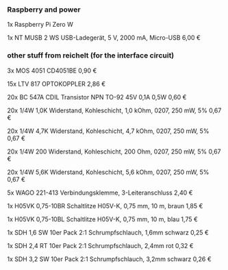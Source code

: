 ### Raspberry and power 
1x Raspberry Pi Zero W

1x
NT MUSB 2 WS
USB-Ladegerät, 5 V, 2000 mA, Micro-USB
6,00 €

### other stuff from reichelt (for the interface circuit)

3x
MOS 4051
CD4051BE
0,90 €

15x
LTV 817
OPTOKOPPLER
2,86 €

20x
BC 547A CDIL
Transistor NPN TO-92 45V 0,1A 0,5W
0,60 €

20x
1/4W 1,0K
Widerstand, Kohleschicht, 1,0 kOhm, 0207, 250 mW, 5%
0,67 €

20x
1/4W 4,7K
Widerstand, Kohleschicht, 4,7 kOhm, 0207, 250 mW, 5%
0,67 €

20x
1/4W 200
Widerstand, Kohleschicht, 200 Ohm, 0207, 250 mW, 5%
0,67 €

20x
1/4W 5,6K
Widerstand, Kohleschicht, 5,6 kOhm, 0207, 250 mW, 5%
0,67 €

5x 
WAGO 221-413
Verbindungsklemme, 3-Leiteranschluss
2,40 €

1x
H05VK 0,75-10BR
Schaltlitze H05V-K, 0,75 mm, 10 m, braun
1,85 €

1x
H05VK 0,75-10BL
Schaltlitze H05V-K, 0,75 mm, 10 m, blau
1,75 €

1x
SDH 1,6 SW
10er Pack 2:1 Schrumpfschlauch, 1,6mm schwarz
0,25 €

1x
SDH 2,4 RT
10er Pack 2:1 Schrumpfschlauch, 2,4mm rot
0,32 €

1x
SDH 3,2 SW
10er Pack 2:1 Schrumpfschlauch, 3,2mm schwarz
0,26 €
